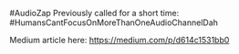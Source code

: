 #AudioZap
Previously called for a short time:
#HumansCantFocusOnMoreThanOneAudioChannelDah

Medium article here:
https://medium.com/p/d614c1531bb0
